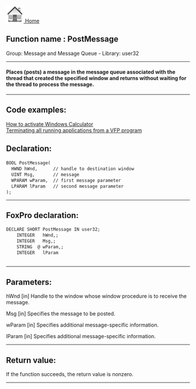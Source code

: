 [<img src="../../images/home.png"> Home ](https://github.com/VFPX/Win32API)  

## Function name : PostMessage
Group: Message and Message Queue - Library: user32    
***  


#### Places (posts) a message in the message queue associated with the thread that created the specified window and returns without waiting for the thread to process the message.

***  


## Code examples:
[How to activate Windows Calculator](../../samples/sample_026.md)  
[Terminating all running applications from a VFP program](../../samples/sample_243.md)  

## Declaration:
```foxpro  
BOOL PostMessage(
  HWND hWnd,      // handle to destination window
  UINT Msg,       // message
  WPARAM wParam,  // first message parameter
  LPARAM lParam   // second message parameter
);  
```  
***  


## FoxPro declaration:
```foxpro  
DECLARE SHORT PostMessage IN user32;
	INTEGER   hWnd,;
	INTEGER   Msg,;
	STRING  @ wParam,;
	INTEGER   lParam
  
```  
***  


## Parameters:
hWnd 
[in] Handle to the window whose window procedure is to receive the message. 

Msg 
[in] Specifies the message to be posted. 

wParam 
[in] Specifies additional message-specific information. 

lParam 
[in] Specifies additional message-specific information.  
***  


## Return value:
If the function succeeds, the return value is nonzero.  
***  

